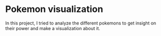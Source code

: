 # Pokemon visualization
In this project, I tried to analyze the different pokemons to get insight on their power and make a visualization about it.
